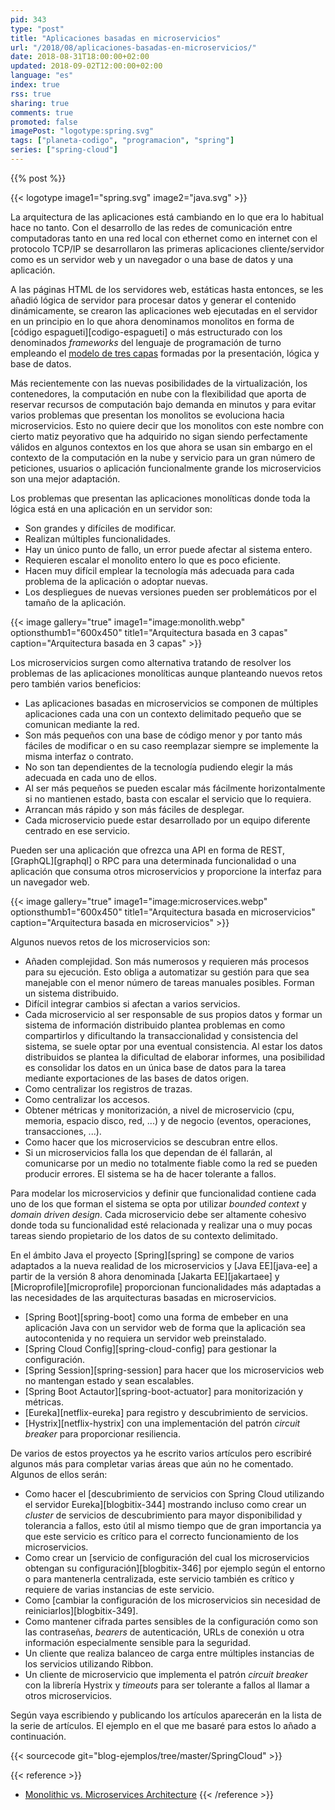 ```yaml
---
pid: 343
type: "post"
title: "Aplicaciones basadas en microservicios"
url: "/2018/08/aplicaciones-basadas-en-microservicios/"
date: 2018-08-31T18:00:00+02:00
updated: 2018-09-02T12:00:00+02:00
language: "es"
index: true
rss: true
sharing: true
comments: true
promoted: false
imagePost: "logotype:spring.svg"
tags: ["planeta-codigo", "programacion", "spring"]
series: ["spring-cloud"]
---
```


{{% post %}}

{{< logotype image1="spring.svg"  image2="java.svg" >}}

La arquitectura de las aplicaciones está cambiando en lo que era lo habitual hace no tanto. Con el desarrollo de las redes de comunicación entre computadoras tanto en una red local con ethernet como en internet con el protocolo TCP/IP se desarrollaron las primeras aplicaciones cliente/servidor como es un servidor web y un navegador o una base de datos y una aplicación.

A las páginas HTML de los servidores web, estáticas hasta entonces, se les añadió lógica de servidor para procesar datos y generar el contenido dinámicamente, se crearon las aplicaciones web ejecutadas en el servidor en un principio en lo que ahora denominamos monolitos en forma de [código espagueti][codigo-espagueti] o más estructurado con los denominados _frameworks_ del lenguaje de programación de turno empleando el [modelo de tres capas](https://es.wikipedia.org/wiki/Programaci%C3%B3n_por_capas) formadas por la presentación, lógica y base de datos.

Más recientemente con las nuevas posibilidades de la virtualización, los contenedores, la computación en nube con la flexibilidad que aporta de reservar recursos de computación bajo demanda en minutos y para evitar varios problemas que presentan los monolitos se evoluciona hacia microservicios. Esto no quiere decir que los monolitos con este nombre con cierto matiz peyorativo que ha adquirido no sigan siendo perfectamente válidos en algunos contextos en los que ahora se usan sin embargo en el contexto de la computación en la nube y servicio para un gran número de peticiones, usuarios o aplicación funcionalmente grande los microservicios son una mejor adaptación.

Los problemas que presentan las aplicaciones monolíticas donde toda la lógica está en una aplicación en un servidor son:

* Son grandes y difíciles de modificar.
* Realizan múltiples funcionalidades.
* Hay un único punto de fallo, un error puede afectar al sistema entero.
* Requieren escalar el monolito entero lo que es poco eficiente.
* Hacen muy difícil emplear la tecnología más adecuada para cada problema de la aplicación o adoptar nuevas.
* Los despliegues de nuevas versiones pueden ser problemáticos por el tamaño de la aplicación.

{{< image
    gallery="true"
    image1="image:monolith.webp" optionsthumb1="600x450" title1="Arquitectura basada en 3 capas"
    caption="Arquitectura basada en 3 capas" >}}

Los microservicios surgen como alternativa tratando de resolver los problemas de las aplicaciones monolíticas aunque planteando nuevos retos pero también varios beneficios:

* Las aplicaciones basadas en microservicios se componen de múltiples aplicaciones cada una con un contexto delimitado pequeño que se comunican mediante la red.
* Son más pequeños con una base de código menor y por tanto más fáciles de modificar o en su caso reemplazar siempre se implemente la misma interfaz o contrato.
* No son tan dependientes de la tecnología pudiendo elegir la más adecuada en cada uno de ellos.
* Al ser más pequeños se pueden escalar más fácilmente horizontalmente si no mantienen estado, basta con escalar el servicio que lo requiera.
* Arrancan más rápido y son más fáciles de desplegar.
* Cada microservicio puede estar desarrollado por un equipo diferente centrado en ese servicio.

Pueden ser una aplicación que ofrezca una API en forma de REST, [GraphQL][graphql] o RPC para una determinada funcionalidad o una aplicación que consuma otros microservicios y proporcione la interfaz para un navegador web.

{{< image
    gallery="true"
    image1="image:microservices.webp" optionsthumb1="600x450" title1="Arquitectura basada en microservicios"
    caption="Arquitectura basada en microservicios" >}}

Algunos nuevos retos de los microservicios son:

* Añaden complejidad. Son más numerosos y requieren más procesos para su ejecución. Esto obliga a automatizar su gestión para que sea manejable con el menor número de tareas manuales posibles. Forman un sistema distribuido.
* Difícil integrar cambios si afectan a varios servicios.
* Cada microservicio al ser responsable de sus propios datos y formar un sistema de información distribuido plantea problemas en como compartirlos y dificultando la transaccionalidad y consistencia del sistema, se suele optar por una eventual consistencia. Al estar los datos distribuidos se plantea la dificultad de elaborar informes, una posibilidad es consolidar los datos en un única base de datos para la tarea mediante exportaciones de las bases de datos origen.
* Como centralizar los registros de trazas.
* Como centralizar los accesos.
* Obtener métricas y monitorización, a nivel de microservicio (cpu, memoria, espacio disco, red, ...) y de negocio (eventos, operaciones, transacciones, ...).
* Como hacer que los microservicios se descubran entre ellos.
* Si un microservicios falla los que dependan de él fallarán, al comunicarse por un medio no totalmente fiable como la red se pueden producir errores. El sistema se ha de hacer tolerante a fallos.

Para modelar los microservicios y definir que funcionalidad contiene cada uno de los que forman el sistema se opta por utilizar _bounded context_ y _domain driven design_. Cada microservicio debe ser altamente cohesivo donde toda su funcionalidad esté relacionada y realizar una o muy pocas tareas siendo propietario de los datos de su contexto delimitado.

En el ámbito Java el proyecto [Spring][spring] se compone de varios adaptados a la nueva realidad de los microservicios y [Java EE][java-ee] a partir de la versión 8 ahora denominada [Jakarta EE][jakartaee] y [Microprofile][microprofile] proporcionan funcionalidades más adaptadas a las necesidades de las arquitecturas basadas en microservicios.

* [Spring Boot][spring-boot] como una forma de embeber en una aplicación Java con un servidor web de forma que la aplicación sea autocontenida y no requiera un servidor web preinstalado.
* [Spring Cloud Config][spring-cloud-config] para gestionar la configuración.
* [Spring Session][spring-session] para hacer que los microservicios web no mantengan estado y sean escalables.
* [Spring Boot Actautor][spring-boot-actuator] para monitorización y métricas.
* [Eureka][netflix-eureka] para registro y descubrimiento de servicios.
* [Hystrix][netflix-hystrix] con una implementación del patrón _circuit breaker_ para proporcionar resiliencia.

De varios de estos proyectos ya he escrito varios artículos pero escribiré algunos más para completar varias áreas que aún no he comentado. Algunos de ellos serán:

* Como hacer el [descubrimiento de servicios con Spring Cloud utilizando el servidor Eureka][blogbitix-344] mostrando incluso como crear un _cluster_ de servicios de descubrimiento para mayor disponibilidad y tolerancia a fallos, esto útil al mismo tiempo que de gran importancia ya que este servicio es crítico para el correcto funcionamiento de los microservicios.
* Como crear un [servicio de configuración del cual los microservicios obtengan su configuración][blogbitix-346] por ejemplo según el entorno o para mantenerla centralizada, este servicio también es crítico y requiere de varias instancias de este servicio.
* Como [cambiar la configuración de los microservicios sin necesidad de reiniciarlos][blogbitix-349].
* Como mantener cifrada partes sensibles de la configuración como son las contraseñas, _bearers_ de autenticación, URLs de conexión u otra información especialmente sensible para la seguridad.
* Un cliente que realiza balanceo de carga entre múltiples instancias de los servicios utilizando Ribbon.
* Un cliente de microservicio que implementa el patrón _circuit breaker_ con la librería Hystrix y _timeouts_ para ser tolerante a fallos al llamar a otros microservicios.

Según vaya escribiendo y publicando los artículos aparecerán en la lista de la serie de artículos. El ejemplo en el que me basaré para estos lo añado a continuación.

{{< sourcecode git="blog-ejemplos/tree/master/SpringCloud" >}}

{{< reference >}}
* [Monolithic vs. Microservices Architecture](https://articles.microservices.com/monolithic-vs-microservices-architecture-5c4848858f59)
{{< /reference >}}
